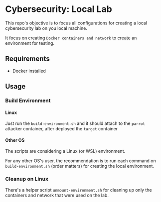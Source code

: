 # Cybersecurity: Local Lab
This repo's objective is to focus all configurations for creating a local cybersecurity lab on you local machine.

It focus on creating `Docker containers and network` to create an environment for testing.

## Requirements
- Docker installed

## Usage
### Build Environment
#### Linux
Just run the `build-environment.sh` and it should attach to the `parrot` attacker container, after deployed the `target` container

#### Other OS
The scripts are considering a Linux (or WSL) environment. 

For any other OS's user, the recommendation is to run each command on `build-environment.sh` (order matters) for creating the local environment.
### Cleanup on Linux
There's a helper script `unmount-environment.sh` for cleaning up only the containers and network that were used on the lab.
